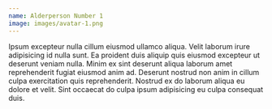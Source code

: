 ```yaml
---
name: Alderperson Number 1
image: images/avatar-1.png
---
```


Ipsum excepteur nulla cillum eiusmod ullamco aliqua. Velit laborum irure adipisicing id nulla sunt. Ea proident duis aliquip quis eiusmod excepteur ut deserunt veniam nulla. Minim ex sint deserunt aliqua laborum amet reprehenderit fugiat eiusmod anim ad. Deserunt nostrud non anim in cillum culpa exercitation quis reprehenderit. Nostrud ex do laborum aliqua eu dolore et velit. Sint occaecat do culpa ipsum adipisicing eu culpa consequat duis.
